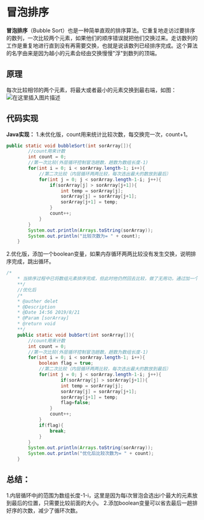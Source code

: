 # 冒泡排序
**冒泡排序**（Bubble Sort）也是一种简单直观的排序算法。它重复地走访过要排序的数列，一次比较两个元素，如果他们的顺序错误就把他们交换过来。走访数列的工作是重复地进行直到没有再需要交换，也就是说该数列已经排序完成。这个算法的名字由来是因为越小的元素会经由交换慢慢"浮"到数列的顶端。
## 原理
每次比较相邻的两个元素，将最大或者最小的元素交换到最右端，如图：
![在这里插入图片描述](https://img-blog.csdnimg.cn/2019102612143187.gif)
## 代码实现
**Java实现：**
1.未优化版，count用来统计比较次数，每交换完一次，count+1。

```java
public static void bubbleSort(int sorArray[]){
        //count用来计数
        int count = 0;
        //第一次比较(外层循环控制冒泡趟数，趟数为数组长度-1)
        for(int i = 0; i < sorArray.length-1; i++){
            //第二次比较（内层循环两两比较，每次选出最大的数放到最后）
            for(int j = 0; j < sorArray.length-1-i; j++){
                if(sorArray[j] > sorArray[j+1]){
                    int temp = sorArray[j];
                    sorArray[j] = sorArray[j+1];
                    sorArray[j+1] = temp;
                }
                count++;
            }
        }
        System.out.println(Arrays.toString(sorArray));
        System.out.println("比较次数为= " + count);
    }
```
2.优化版，添加一个boolean变量，如果内存循环两两比较没有发生交换，说明排序完成，跳出循环。

```java
/*
    * 当排序过程中已将数组元素排序完成，但此时他仍然回去比较，做了无用功，通过加一个boolean变量来优化。
    **/
    //优化后
    /*
    * @auther delet
    * @Description 
    * @Date 14:56 2019/8/21
    * @Param [sorArray]
    * @return void
    **/
    public static void bubSort(int sorArray[]){
        //count用来计数
        int count = 0;
        //第一次比较(外层循环控制冒泡趟数，趟数为数组长度-1)
        for(int i = 0; i < sorArray.length-1; i++){
            boolean flag = true;
            //第二次比较（内层循环两两比较，每次选出最大的数放到最后）
            for(int j = 0; j < sorArray.length-1-i; j++){
                    if(sorArray[j] > sorArray[j+1]){
                    int temp = sorArray[j];
                    sorArray[j] = sorArray[j+1];
                    sorArray[j+1] = temp;
                    flag=false;
                }
                count++;
            }
            if(flag){
                break;
            }
        }
        System.out.println(Arrays.toString(sorArray));
        System.out.println("优化后比较次数为= " + count);
    }
```
## 总结：
1.内层循环中j的范围为数组长度-1-i，这里是因为每i次冒泡会选出i个最大的元素放到最后的位置，只需要比较前面的大小。
2.添加boolean变量可以省去最后一趟排好序的次数，减少了循环次数。